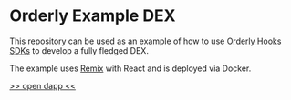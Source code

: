 # Orderly Example DEX

This repository can be used as an example of how to use [Orderly Hooks SDKs](https://orderly.network/docs/sdks/hooks/overview) to develop a fully fledged DEX.

The example uses [Remix](https://remix.run/) with React and is deployed via Docker.

[>> open dapp <<](https://orderly-dex.pages.dev/)
